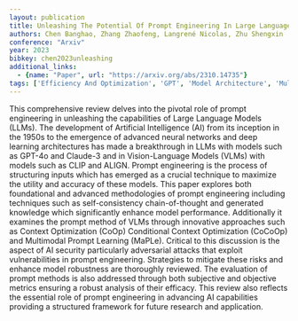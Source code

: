 ```yaml
---
layout: publication
title: Unleashing The Potential Of Prompt Engineering In Large Language Models A Comprehensive Review
authors: Chen Banghao, Zhang Zhaofeng, Langrené Nicolas, Zhu Shengxin
conference: "Arxiv"
year: 2023
bibkey: chen2023unleashing
additional_links:
  - {name: "Paper", url: "https://arxiv.org/abs/2310.14735"}
tags: ['Efficiency And Optimization', 'GPT', 'Model Architecture', 'Multimodal Models', 'Prompting', 'Reinforcement Learning', 'Security', 'Survey Paper', 'Tools']
---
```

This comprehensive review delves into the pivotal role of prompt engineering in unleashing the capabilities of Large Language Models (LLMs). The development of Artificial Intelligence (AI) from its inception in the 1950s to the emergence of advanced neural networks and deep learning architectures has made a breakthrough in LLMs with models such as GPT-4o and Claude-3 and in Vision-Language Models (VLMs) with models such as CLIP and ALIGN. Prompt engineering is the process of structuring inputs which has emerged as a crucial technique to maximize the utility and accuracy of these models. This paper explores both foundational and advanced methodologies of prompt engineering including techniques such as self-consistency chain-of-thought and generated knowledge which significantly enhance model performance. Additionally it examines the prompt method of VLMs through innovative approaches such as Context Optimization (CoOp) Conditional Context Optimization (CoCoOp) and Multimodal Prompt Learning (MaPLe). Critical to this discussion is the aspect of AI security particularly adversarial attacks that exploit vulnerabilities in prompt engineering. Strategies to mitigate these risks and enhance model robustness are thoroughly reviewed. The evaluation of prompt methods is also addressed through both subjective and objective metrics ensuring a robust analysis of their efficacy. This review also reflects the essential role of prompt engineering in advancing AI capabilities providing a structured framework for future research and application.
